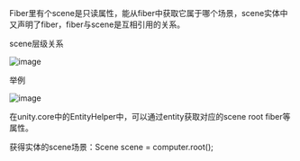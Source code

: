 Fiber里有个scene是只读属性，能从fiber中获取它属于哪个场景，scene实体中又声明了fiber，fiber与scene是互相引用的关系。

scene层级关系

![image](https://github.com/kof123w/MyGame/assets/40864999/d89227ba-bc42-4a40-b59e-c9be7c5e6d6d)

举例

![image](https://github.com/kof123w/MyGame/assets/40864999/0ce3c7b7-9055-4a3c-a31e-21d55158c7b4)

在unity.core中的EntityHelper中，可以通过entity获取对应的scene root fiber等属性。

获得实体的scene场景：Scene scene = computer.root();
